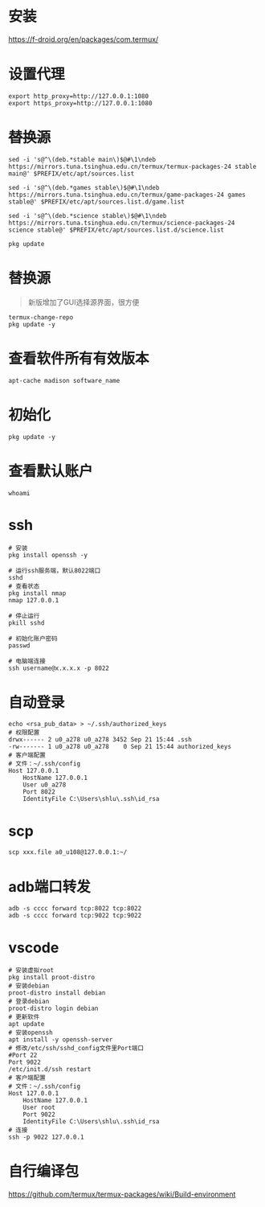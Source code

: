 # 安装
https://f-droid.org/en/packages/com.termux/
# 设置代理
```
export http_proxy=http://127.0.0.1:1080
export https_proxy=http://127.0.0.1:1080
```
# ~~替换源~~ 
```
sed -i 's@^\(deb.*stable main\)$@#\1\ndeb https://mirrors.tuna.tsinghua.edu.cn/termux/termux-packages-24 stable main@' $PREFIX/etc/apt/sources.list

sed -i 's@^\(deb.*games stable\)$@#\1\ndeb https://mirrors.tuna.tsinghua.edu.cn/termux/game-packages-24 games stable@' $PREFIX/etc/apt/sources.list.d/game.list

sed -i 's@^\(deb.*science stable\)$@#\1\ndeb https://mirrors.tuna.tsinghua.edu.cn/termux/science-packages-24 science stable@' $PREFIX/etc/apt/sources.list.d/science.list

pkg update
```
# 替换源
> 新版增加了GUI选择源界面，很方便
```
termux-change-repo
pkg update -y
```
# 查看软件所有有效版本
```
apt-cache madison software_name
```
# 初始化
```
pkg update -y
```
# 查看默认账户
```
whoami
```
# ssh
```
# 安装
pkg install openssh -y

# 运行ssh服务端，默认8022端口
sshd
# 查看状态
pkg install nmap
nmap 127.0.0.1

# 停止运行
pkill sshd

# 初始化账户密码
passwd

# 电脑端连接
ssh username@x.x.x.x -p 8022
```
# 自动登录
```
echo <rsa_pub_data> > ~/.ssh/authorized_keys
# 权限配置
drwx------ 2 u0_a278 u0_a278 3452 Sep 21 15:44 .ssh
-rw------- 1 u0_a278 u0_a278    0 Sep 21 15:44 authorized_keys
# 客户端配置
# 文件：~/.ssh/config
Host 127.0.0.1
    HostName 127.0.0.1
    User u0_a278
    Port 8022
    IdentityFile C:\Users\shlu\.ssh\id_rsa
```
# scp
```
scp xxx.file a0_u108@127.0.0.1:~/
```
# adb端口转发
```
adb -s cccc forward tcp:8022 tcp:8022
adb -s cccc forward tcp:9022 tcp:9022
```
# vscode
```
# 安装虚拟root
pkg install proot-distro
# 安装debian
proot-distro install debian
# 登录debian
proot-distro login debian
# 更新软件
apt update
# 安装openssh
apt install -y openssh-server
# 修改/etc/ssh/sshd_config文件里Port端口
#Port 22
Port 9022
/etc/init.d/ssh restart
# 客户端配置
# 文件：~/.ssh/config
Host 127.0.0.1
    HostName 127.0.0.1
    User root
    Port 9022
    IdentityFile C:\Users\shlu\.ssh\id_rsa
# 连接
ssh -p 9022 127.0.0.1

```
# 自行编译包
https://github.com/termux/termux-packages/wiki/Build-environment


